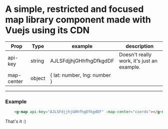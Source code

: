 # A simple, restricted and focused map library component made with Vuejs using its CDN

<table>
    <thead>
        <th>Prop</th>
        <th>Type</th>
        <th>example</th>
        <th>description</th>
    </thead>
    <tbody>
        <tr>
            <td>api-key</td>
            <td>string</td>
            <td>AJLSFdjjhjGHhfhgDfkgdDF</td>
            <td>Doesn't really work, it's just an example.</td>
        </tr>
        <tr>
            <td>map-center</td>
            <td>object</td>
            <td>{ lat: number, lng: number }</td>
            <td></td>
        </tr>
    </tbody>
</table>

----

### Example
```html
    <g-map api-key="AJLSFdjjhjGHhfhgDfkgdDF" :map-center="coords"></g-map>
```

That's it :)
